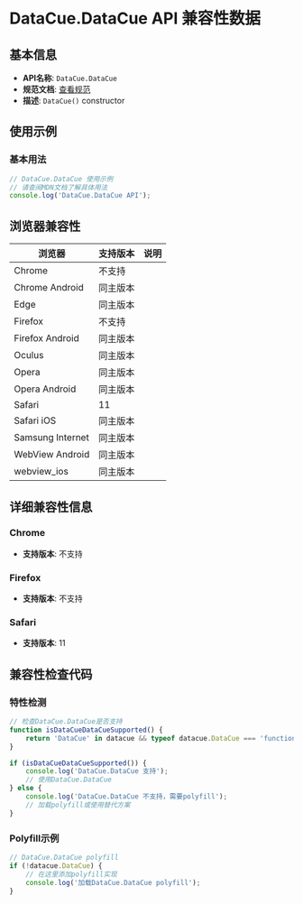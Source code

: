 # DataCue.DataCue API 兼容性数据

## 基本信息

- **API名称**: `DataCue.DataCue`
- **规范文档**: [查看规范](https://wicg.github.io/datacue/#dom-datacue-datacue)
- **描述**: `DataCue()` constructor

## 使用示例

### 基本用法

```javascript
// DataCue.DataCue 使用示例
// 请查阅MDN文档了解具体用法
console.log('DataCue.DataCue API');
```

## 浏览器兼容性

| 浏览器 | 支持版本 | 说明 |
|--------|----------|------|
| Chrome | 不支持 |  |
| Chrome Android | 同主版本 |  |
| Edge | 同主版本 |  |
| Firefox | 不支持 |  |
| Firefox Android | 同主版本 |  |
| Oculus | 同主版本 |  |
| Opera | 同主版本 |  |
| Opera Android | 同主版本 |  |
| Safari | 11 |  |
| Safari iOS | 同主版本 |  |
| Samsung Internet | 同主版本 |  |
| WebView Android | 同主版本 |  |
| webview_ios | 同主版本 |  |

## 详细兼容性信息

### Chrome

- **支持版本**: 不支持

### Firefox

- **支持版本**: 不支持

### Safari

- **支持版本**: 11

## 兼容性检查代码

### 特性检测

```javascript
// 检查DataCue.DataCue是否支持
function isDataCueDataCueSupported() {
    return 'DataCue' in datacue && typeof datacue.DataCue === 'function';
}

if (isDataCueDataCueSupported()) {
    console.log('DataCue.DataCue 支持');
    // 使用DataCue.DataCue
} else {
    console.log('DataCue.DataCue 不支持，需要polyfill');
    // 加载polyfill或使用替代方案
}
```

### Polyfill示例

```javascript
// DataCue.DataCue polyfill
if (!datacue.DataCue) {
    // 在这里添加polyfill实现
    console.log('加载DataCue.DataCue polyfill');
}
```

